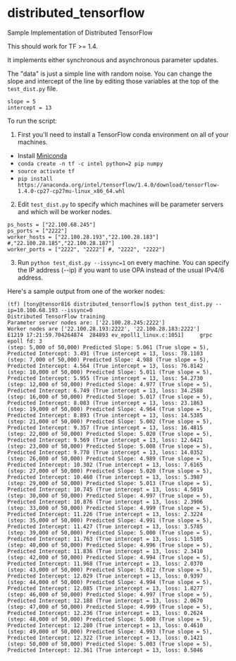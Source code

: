 # distributed_tensorflow
Sample Implementation of Distributed TensorFlow

This should work for TF >= 1.4.

It implements either synchronous and asynchronous parameter updates.

The "data" is just a simple line with random noise. You can change the slope and intercept of the line by editing those variables at the top of the `test_dist.py` file.

```
slope = 5
intercept = 13
```

To run the script:
1. First you'll need to install a TensorFlow conda environment on all of your machines.
+ Install [Miniconda](https://conda.io/miniconda.html)
+ `conda create -n tf -c intel python=2 pip numpy`
+ `source activate tf`
+ `pip install https://anaconda.org/intel/tensorflow/1.4.0/download/tensorflow-1.4.0-cp27-cp27mu-linux_x86_64.whl`
2. Edit `test_dist.py` to specify which machines will be parameter servers and which will be worker nodes.
```
ps_hosts = ["22.100.68.245"]
ps_ports = ["2222"]
worker_hosts = ["22.100.28.193","22.100.28.183"] #,"22.100.28.185","22.100.28.187"]
worker_ports = ["2222", "2222"] #, "2222", "2222"]
```
3. Run `python test_dist.py --issync=1` on every machine. You can specify the IP address (--ip) if you want to use OPA instead of the usual IPv4/6 address.

Here's a sample output from one of the worker nodes:
```
(tf) [tony@tensor816 distributed_tensorflow]$ python test_dist.py --ip=10.100.68.193 --issync=0
Distributed TensorFlow training
Parameter server nodes are: ['22.100.28.245:2222']
Worker nodes are ['22.100.28.193:2222', '22.100.28.183:2222']
E1219 17:21:59.704264874  284893 ev_epoll1_linux.c:1051]     grpc epoll fd: 3
(step: 5,000 of 50,000) Predicted Slope: 5.061 (True slope = 5), Predicted Intercept: 3.491 (True intercept = 13, loss: 78.1103
(step: 7,000 of 50,000) Predicted Slope: 4.988 (True slope = 5), Predicted Intercept: 4.564 (True intercept = 13, loss: 76.8142
(step: 10,000 of 50,000) Predicted Slope: 5.011 (True slope = 5), Predicted Intercept: 5.955 (True intercept = 13, loss: 54.2730
(step: 12,000 of 50,000) Predicted Slope: 4.977 (True slope = 5), Predicted Intercept: 6.749 (True intercept = 13, loss: 34.2588
(step: 16,000 of 50,000) Predicted Slope: 5.017 (True slope = 5), Predicted Intercept: 8.083 (True intercept = 13, loss: 23.1863
(step: 19,000 of 50,000) Predicted Slope: 4.964 (True slope = 5), Predicted Intercept: 8.893 (True intercept = 13, loss: 14.5385
(step: 21,000 of 50,000) Predicted Slope: 5.002 (True slope = 5), Predicted Intercept: 9.357 (True intercept = 13, loss: 16.4815
(step: 22,000 of 50,000) Predicted Slope: 5.020 (True slope = 5), Predicted Intercept: 9.569 (True intercept = 13, loss: 12.6421
(step: 23,000 of 50,000) Predicted Slope: 5.008 (True slope = 5), Predicted Intercept: 9.770 (True intercept = 13, loss: 14.0352
(step: 26,000 of 50,000) Predicted Slope: 4.989 (True slope = 5), Predicted Intercept: 10.302 (True intercept = 13, loss: 7.6165
(step: 27,000 of 50,000) Predicted Slope: 5.020 (True slope = 5), Predicted Intercept: 10.460 (True intercept = 13, loss: 5.3987
(step: 29,000 of 50,000) Predicted Slope: 5.013 (True slope = 5), Predicted Intercept: 10.745 (True intercept = 13, loss: 4.5019
(step: 30,000 of 50,000) Predicted Slope: 4.997 (True slope = 5), Predicted Intercept: 10.876 (True intercept = 13, loss: 2.3906
(step: 33,000 of 50,000) Predicted Slope: 4.999 (True slope = 5), Predicted Intercept: 11.226 (True intercept = 13, loss: 2.3224
(step: 35,000 of 50,000) Predicted Slope: 4.991 (True slope = 5), Predicted Intercept: 11.427 (True intercept = 13, loss: 3.5785
(step: 39,000 of 50,000) Predicted Slope: 5.000 (True slope = 5), Predicted Intercept: 11.763 (True intercept = 13, loss: 1.5105
(step: 40,000 of 50,000) Predicted Slope: 4.996 (True slope = 5), Predicted Intercept: 11.836 (True intercept = 13, loss: 2.3410
(step: 42,000 of 50,000) Predicted Slope: 4.994 (True slope = 5), Predicted Intercept: 11.968 (True intercept = 13, loss: 2.0370
(step: 43,000 of 50,000) Predicted Slope: 5.012 (True slope = 5), Predicted Intercept: 12.029 (True intercept = 13, loss: 0.9397
(step: 44,000 of 50,000) Predicted Slope: 4.994 (True slope = 5), Predicted Intercept: 12.085 (True intercept = 13, loss: 1.8277
(step: 46,000 of 50,000) Predicted Slope: 4.997 (True slope = 5), Predicted Intercept: 12.188 (True intercept = 13, loss: 2.0670
(step: 47,000 of 50,000) Predicted Slope: 4.999 (True slope = 5), Predicted Intercept: 12.236 (True intercept = 13, loss: 0.2624
(step: 48,000 of 50,000) Predicted Slope: 5.000 (True slope = 5), Predicted Intercept: 12.280 (True intercept = 13, loss: 0.4610
(step: 49,000 of 50,000) Predicted Slope: 4.993 (True slope = 5), Predicted Intercept: 12.322 (True intercept = 13, loss: 0.1421
(step: 50,000 of 50,000) Predicted Slope: 5.003 (True slope = 5), Predicted Intercept: 12.361 (True intercept = 13, loss: 0.5046
```
